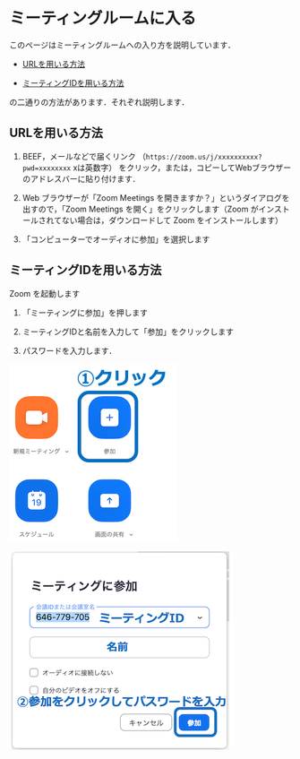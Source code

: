 # ミーティングルームに入る

このページはミーティングルームへの入り方を説明しています．

- [URLを用いる方法](#URLを用いる方法)

- [ミーティングIDを用いる方法](#ミーティングIDを用いる方法)

の二通りの方法があります．それぞれ説明します．

## URLを用いる方法

1. BEEF，メールなどで届くリンク
（`https://zoom.us/j/xxxxxxxxxx?pwd=xxxxxxxx` xは英数字）
をクリック，または，コピーしてWebブラウザーのアドレスバーに貼り付けます．

1. Web ブラウザーが「Zoom Meetings を開きますか？」というダイアログを出すので，「Zoom Meetings を開く」をクリックします（Zoom がインストールされてない場合は，ダウンロードして Zoom をインストールします）

1. 「コンピューターでオーディオに参加」を選択します

## ミーティングIDを用いる方法

Zoom を起動します

1. 「ミーティングに参加」を押します

1. ミーティングIDと名前を入力して「参加」をクリックします

1. パスワードを入力します．

![ミーティングIDで参加1](zoom-home-join.png)

![ミーティングIDで参加2](zoom-home-join2.png)
